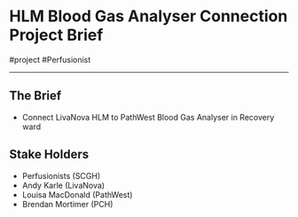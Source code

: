 # HLM Blood Gas Analyser Connection Project Brief

#project #Perfusionist

---

## The Brief
* Connect LivaNova HLM to PathWest Blood Gas Analyser in Recovery ward

## Stake Holders
* Perfusionists (SCGH)
* Andy Karle (LivaNova)
* Louisa MacDonald (PathWest)
* Brendan Mortimer (PCH)